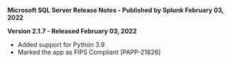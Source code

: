 **Microsoft SQL Server Release Notes - Published by Splunk February 03, 2022**


**Version 2.1.7 - Released February 03, 2022**

* Added support for Python 3.9
* Marked the app as FIPS Compliant [PAPP-21826]